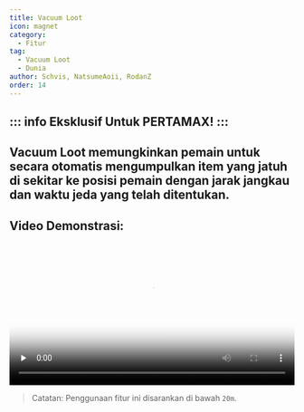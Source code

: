 ```yaml
---
title: Vacuum Loot
icon: magnet
category:
  - Fitur
tag:
  - Vacuum Loot
  - Dunia
author: Schvis, NatsumeAoii, RodanZ
order: 14
---
```

::: info Eksklusif Untuk PERTAMAX!
:::
---
## Vacuum Loot memungkinkan pemain untuk secara otomatis mengumpulkan item yang jatuh di sekitar ke posisi pemain dengan jarak jangkau dan waktu jeda yang telah ditentukan.

## Video Demonstrasi:

<video controls preload="none" width="100%" poster="https://nextcloud.atruicardona.xyz/s/iTnSNmWWgqApwLr/preview"><source src="https://nextcloud.atruicardona.xyz/s/iTnSNmWWgqApwLr/download" type="video/mp4"></video>

> Catatan: Penggunaan fitur ini disarankan di bawah `20m`.